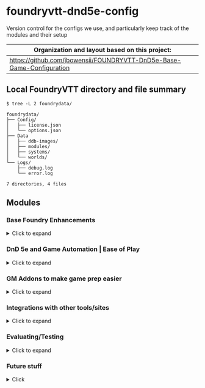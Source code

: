 # foundryvtt-dnd5e-config
Version control for the configs we use, and particularly keep track of the modules and their setup

| Organization and layout based on this project:   |
| ------ |
|  https://github.com/jbowensii/FOUNDRYVTT-DnD5e-Base-Game-Configuration |

## Local FoundryVTT directory and file summary

```shell
$ tree -L 2 foundrydata/

foundrydata/
├── Config/
│   ├── license.json
│   └── options.json
├── Data
│   ├── ddb-images/
│   ├── modules/
│   ├── systems/
│   └── worlds/
└── Logs/
    ├── debug.log
    └── error.log

7 directories, 4 files
```

## Modules

### Base Foundry Enhancements
<details>
  <summary>Click to expand</summary

- `Compendium Folders` - organizes Compendium content
- `Changelogs & Conflicts`
- `Dice Tray` - Adds a dice tray
- [`Forien's Copy Environment`](https://foundryvtt.com/packages/forien-copy-environment/) - Export/Import global server configs
- `Foundry Community Macros`
- `lib - Color Settings` - module dependency
- `libWrapper` - module dependency
- `Pings` - longpress mouse button to "ping" a place on a map, shift+click to snap the camera to the location
- `PopOut!` - Pop any window out of the game into it's own dedicated window, great for having notes open
- `Search Anywhere`
- [`Navigation Presets`](https://foundryvtt.com/packages/navigation-presets) - organizes maps, scenes, and chapters/groups
- `Module Compatibility Checker` - See settings > Manage Modules > `Button`
- `Selective Show` - **DO NOT NEED in v10** - function is added into core
- `Settings Extender` - module dependency
- `socketlib` - module dependency
- `The Forge: More Awesomeness` - forge module dependency
- `Token Mold` - fix and improve token creation from actors with templates
- `Tokenizer` - Edit/Add frames around tokens
</details>

### DnD 5e and Game Automation | Ease of Play
<details>
  <summary>Click to expand</summary>

- `Active Token Effects`
- `Active-Auras`
- `Better Rolls for 5e`
- `Beyond20 companion module`
- `Combat Enhancements`
- `Combat Ready!`
- `Dfreds Convenient Effects`
- `Dfreds Droppables`
- `DNDBeyond Character Sheet for 5E` - Reskin of the default character sheet
- `DNDBeyond NPC Sheet` - Reskin of the default NPC sheet
- `FXMaster`
- `Group Initiative` - Group monster rolls
- `Health Estimate` - Lets people know approximate health
- `Initiative Double Click` - enables fixing Initiative rolls/ordering
- `Item Macro`
- `Automatic Automations` | `Sequencer` | `JB2A` (Tightly coupled)
  - `Dynamic Active Effects SRD`
  - `Dynamic Effects using Active Effects`
- `Let Me Roll that For You` (LMRTFY)
- `MidiQOL` | `Dynamic Active Effects` (DAE) | `Times Up` (Tightly coupled)
  - `Midi SRD`
  - `Token Magic Effects`
- `Mob Attack Tool` - Combine attacks from many creatures into one
- `Perfect Vision` - **MIGHT be going away in v10** because this is in the core
- `Splatter` - blood Splatter on "bloodied"
- [`Trigger Happy`](https://foundryvtt.com/packages/trigger-happy) - Trigger events like pause the game for traps, or descriptions, or make Automations/effects

</details>

### GM Addons to make game prep easier
<details>
  <summary>Click to expand</summary>
- `Moulinette Core`
  - `Moulinette Game Icons (module)`
  - `Moulinette Image Search (module)`
  - `Moulinette Scenes (module)`
  - `Moulinette Sound & SoundPad (module)`
  - `Moulinette Tiles (module)`

</details>

### Integrations with other tools/sites
<details>
  <summary>Click to expand</summary>


</details>

### Evaluating/Testing
<details>
  <summary>Click to expand</summary>

- `Argon - Combat HUD` (active)
- `Combat Carousel` (active)
- `Combat Utility Belt` - (installed but disabled) - might not need it anymore with other automations
- `Dice So Nice!` (installed but disabled)
- [`Less Fog`](https://github.com/trdischat/lessfog) (installed but disabled)

</details>

### Future stuff

<details>
  <summary>Click</summary>

- Better Roofs
- Levels
- Wall Height
- Monk's Tokenbar (LMRTFY alternative?)
- DDB Gamelog (DND Beyond)
- Status Icons

</details>
